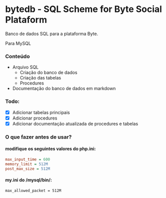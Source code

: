 # bytedb - SQL Scheme for Byte Social Plataform

Banco de dados SQL para a plataforma Byte.

Para MySQL

### Conteúdo

- Arquivo SQL
  - Criação do banco de dados
  - Criação das tabelas
  - Procedures
- Documentação do banco de dados em markdown

### Todo:

- [x] Adicionar tabelas principais
- [x] Adicionar procedures
- [x] Adicionar documentação atualizada de procedures e tabelas

### O que fazer antes de usar?

#### modifique os seguintes valores do php.ini:

```ini
max_input_time = 600
memory_limit = 512M
post_max_size = 512M
```
#### my.ini do /mysql/bin/:
```
max_allowed_packet = 512M
```